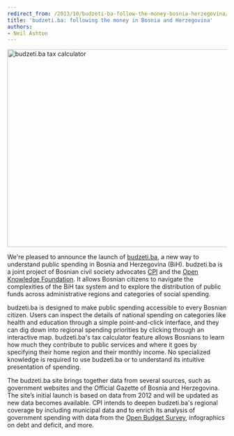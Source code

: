```yaml
---
redirect_from: /2013/10/budzeti-ba-follow-the-money-bosnia-herzegovina/
title: 'budzeti.ba: following the money in Bosnia and Herzegovina'
authors:
- Neil Ashton
---
```

<img src="{{ site.baseurl }}/img/blog/2013/10/budzetiba.png" alt="budzeti.ba tax calculator" width="600" height="453" class="alignnone size-full wp-image-1652" /><!--magazine.image = {{ site.baseurl }}/img/blog/2013/10/budzetiba.png -->

We're pleased to announce the launch of [budzeti.ba](http://budzeti.ba), a new way to understand public spending in Bosnia and Herzegovina (BiH). budzeti.ba is a joint project of Bosnian civil society advocates [CPI](http://cpi.ba) and the [Open Knowledge Foundation](http://okfn.org). It allows Bosnian citizens to navigate the complexities of the BiH tax system and to explore the distribution of public funds across administrative regions and categories of social spending.

budzeti.ba is designed to make public spending accessible to every Bosnian citizen. Users can inspect the details of national spending on categories like health and education through a simple point-and-click interface, and they can dig down into regional spending priorities by clicking through an interactive map. budzeti.ba's tax calculator feature allows Bosnians to learn how much they contribute to public services and where it goes by specifying their home region and their monthly income. No specialized knowledge is required to use budzeti.ba or to understand its intuitive presentation of spending.

The budzeti.ba site brings together data from several sources, such as government websites and the Official Gazette of Bosnia and Herzegovina. The site’s initial launch is based on data from 2012 and will be updated as new data becomes available. CPI intends to deepen budzeti.ba's regional coverage by including municipal data and to enrich its analysis of government spending with data from the [Open Budget Survey](http://internationalbudget.org/what-we-do/open-budget-survey/), infographics on debt and deficit, and more.

